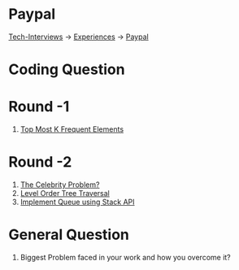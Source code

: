 # Paypal

[Tech-Interviews](../../README.md) -> [Experiences](../Experiences.md) -> [Paypal](../Paypal/Paypal.md)

# Coding Question
# Round -1
1. [Top Most K Frequent Elements](#https://www.geeksforgeeks.org/find-k-numbers-occurrences-given-array/)

# Round -2
1. [The Celebrity Problem?](#https://www.geeksforgeeks.org/the-celebrity-problem/)
2. [Level Order Tree Traversal](#https://www.geeksforgeeks.org/level-order-tree-traversal/)
3. [Implement Queue using Stack API](#https://www.geeksforgeeks.org/queue-using-stacks/)

# General Question
1. Biggest Problem faced in your work and how you overcome it?